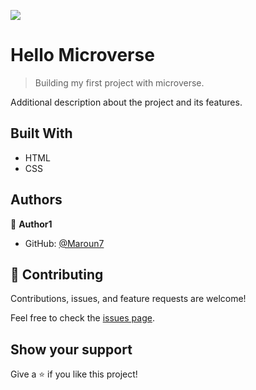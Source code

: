 ![](https://img.shields.io/badge/Microverse-blueviolet)

# Hello Microverse
> Building my first project with microverse.


Additional description about the project and its features.

## Built With

- HTML
- CSS


## Authors

👤 **Author1**

- GitHub: [@Maroun7](https://github.com/maroun7)


## 🤝 Contributing

Contributions, issues, and feature requests are welcome!

Feel free to check the [issues page](../../issues/).

## Show your support

Give a ⭐️ if you like this project!
